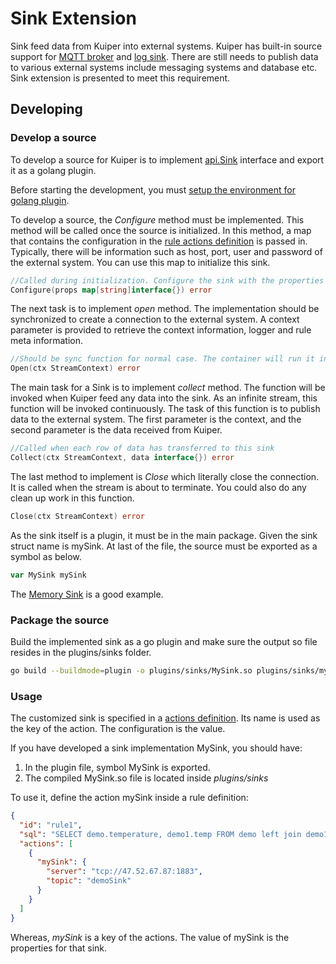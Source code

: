 # Sink Extension

Sink feed data from Kuiper into external systems. Kuiper has built-in source support for [MQTT broker](../rules/sinks/mqtt.md) and [log sink](../rules/sinks/logs.md). There are still needs to publish data to various external systems include messaging systems and database etc. Sink extension is presented to meet this requirement.

## Developing

### Develop a source

To develop a source for Kuiper is to implement [api.Sink](../../../xstream/api/stream.go) interface and export it as a golang plugin.

Before starting the development, you must [setup the environment for golang plugin](overview.md#setup-the-plugin-developing-environment). 

To develop a source, the _Configure_ method must be implemented. This method will be called once the source is initialized. In this method, a map that contains the configuration in the [rule actions definition](../rules/overview.md#actions) is passed in. Typically, there will be information such as host, port, user and password of the external system. You can use this map to initialize this sink.

```go
//Called during initialization. Configure the sink with the properties from action definition 
Configure(props map[string]interface{}) error
```
The next task is to implement _open_ method. The implementation should be synchronized to create a connection to the external system. A context parameter is provided to retrieve the context information, logger and rule meta information.
```go
//Should be sync function for normal case. The container will run it in go func
Open(ctx StreamContext) error
```  

The main task for a Sink is to implement _collect_ method. The function will be invoked when Kuiper feed any data into the sink. As an infinite stream, this function will be invoked continuously. The task of this function is to publish data to the external system. The first parameter is the context, and the second parameter is the data received from Kuiper.

```go
//Called when each row of data has transferred to this sink
Collect(ctx StreamContext, data interface{}) error
```  

The last method to implement is _Close_ which literally close the connection. It is called when the stream is about to terminate. You could also do any clean up work in this function.

```go
Close(ctx StreamContext) error
```

As the sink itself is a plugin, it must be in the main package. Given the sink struct name is mySink. At last of the file, the source must be exported as a symbol as below.

```go
var MySink mySink
```

The [Memory Sink](../../../plugins/sinks/memory.go) is a good example.

### Package the source
Build the implemented sink as a go plugin and make sure the output so file resides in the plugins/sinks folder.

```bash
go build --buildmode=plugin -o plugins/sinks/MySink.so plugins/sinks/my_sink.go
```

### Usage

The customized sink is specified in a [actions definition](../rules/overview.md#actions). Its name is used as the key of the action. The configuration is the value.

If you have developed a sink implementation MySink, you should have:
1. In the plugin file, symbol MySink is exported.
2. The compiled MySink.so file is located inside _plugins/sinks_

To use it, define the action mySink inside a rule definition:
```json
{
  "id": "rule1",
  "sql": "SELECT demo.temperature, demo1.temp FROM demo left join demo1 on demo.timestamp = demo1.timestamp where demo.temperature > demo1.temp GROUP BY demo.temperature, HOPPINGWINDOW(ss, 20, 10)",
  "actions": [
    {
      "mySink": {
        "server": "tcp://47.52.67.87:1883",
        "topic": "demoSink"
      }
    }
  ]
}
```
Whereas, _mySink_ is a key of the actions. The value of mySink is the properties for that sink.